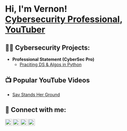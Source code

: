 <h1>Hi, I'm Vernon! <br/><a href="https://github.com/vernonb954"><a href="https://www.linkedin.com/in/vernonboothe/">Cybersecurity Professional</a>, <a href="https://[www.youtube.com/c/joshmadakor"](https://www.youtube.com/channel/UCOuwpVXz3uYA_hLDWL6wQQw)>YouTuber</a></h1>

<h2>👨‍💻 Cybersecurity Projects:</h2>

- <b>Professional Statement (CyberSec Pro)</b>
  - [Praciting DS & Algos in Python](https://github.com/joshmadakor1/Algorithms-Practice)


<h2>📺 Popular YouTube Videos</h2>

- [Sav Stands Her Ground](https://youtu.be/mU0urQjas1s?si=D4RcQKyySr5vnV8k)


<h2> 🤳 Connect with me:</h2>

[<img align="left" alt="VernonB954 | YouTube" width="22px" src="https://www.youtube.com/channel/UCOuwpVXz3uYA_hLDWL6wQQw" />][youtube]
[<img align="left" alt="VernonB954 | Twitter" width="22px" src="https://twitter.com/BootheVernon" />][twitter]
[<img align="left" alt="VernonB954 | LinkedIn" width="22px" src="https://www.linkedin.com/in/vernonboothe/" />][linkedin]
[<img align="left" alt="VernonB954 | Instagram" width="22px" src="https://www.instagram.com/ya_boy_bishop/" />][instagram]

[twitter]: https://twitter.com/BootheVernon
[youtube]: https://www.youtube.com/channel/UCOuwpVXz3uYA_hLDWL6wQQw
[instagram]: https://www.instagram.com/ya_boy_bishop/
[linkedin]: https://www.linkedin.com/in/vernonboothe/
<!--
**VernonB954/VernonB954** is a ✨ _special_ ✨ repository because its `README.md` (this file) appears on your GitHub profile.

Here are some ideas to get you started:

- 🔭 I’m currently working on ...
- 🌱 I’m currently learning ...
- 👯 I’m looking to collaborate on ...
- 🤔 I’m looking for help with ...
- 💬 Ask me about ...
- 📫 How to reach me: ...
- 😄 Pronouns: ...
- ⚡ Fun fact: ...
-->
